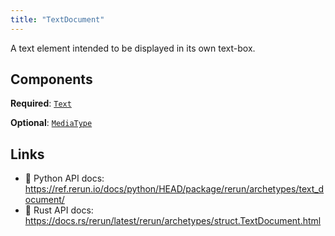 ```yaml
---
title: "TextDocument"
---
```


A text element intended to be displayed in its own text-box.

## Components

**Required**: [`Text`](../components/text.md)

**Optional**: [`MediaType`](../components/media_type.md)

## Links
 * 🐍 Python API docs: https://ref.rerun.io/docs/python/HEAD/package/rerun/archetypes/text_document/
 * 🦀 Rust API docs: https://docs.rs/rerun/latest/rerun/archetypes/struct.TextDocument.html

